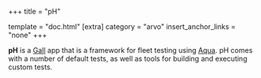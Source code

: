 +++
title = "pH"

template = "doc.html"
[extra]
category = "arvo"
insert_anchor_links = "none"
+++

**pH** is a [Gall](../gall) app that is a framework for fleet testing using [Aqua](../aqua). pH comes with a number of default tests, as well as tools for building and executing custom tests.
